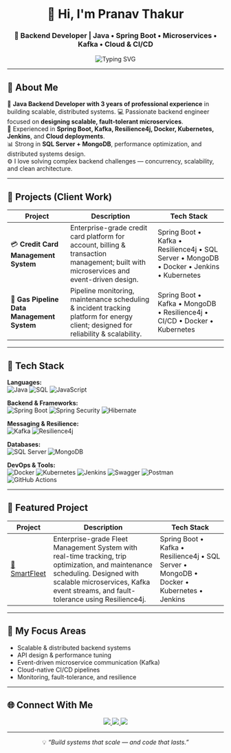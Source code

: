 <!-- PROFILE README.md -->

<div align="center">

# 👋 Hi, I'm Pranav Thakur  
### 🚀 Backend Developer | Java • Spring Boot • Microservices • Kafka • Cloud & CI/CD  

<img src="https://readme-typing-svg.demolab.com?font=Fira+Code&size=24&pause=1000&color=00CFFF&center=true&vCenter=true&width=600&lines=Backend+Engineer;Java+%7C+Spring+Boot+%7C+Microservices;Kafka+%7C+Docker+%7C+Kubernetes;Building+Scalable+Distributed+Systems" alt="Typing SVG" />

</div>

---

## 🧠 About Me
💼 **Java Backend Developer with 3 years of professional experience** in building scalable, distributed systems.
💻 Passionate backend engineer focused on **designing scalable, fault-tolerant microservices**.  
🧩 Experienced in **Spring Boot, Kafka, Resilience4j, Docker, Kubernetes, Jenkins**, and **Cloud deployments**.  
📊 Strong in **SQL Server + MongoDB**, performance optimization, and distributed systems design.  
⚙️ I love solving complex backend challenges — concurrency, scalability, and clean architecture.

---

## 🚀 Projects (Client Work)

| Project | Description | Tech Stack |
|----------|--------------|------------|
| 💳 **Credit Card Management System** | Enterprise-grade credit card platform for account, billing & transaction management; built with microservices and event-driven design. | Spring Boot • Kafka • Resilience4j • SQL Server • MongoDB • Docker • Jenkins • Kubernetes |
| 🔧 **Gas Pipeline Data Management System** | Pipeline monitoring, maintenance scheduling & incident tracking platform for energy client; designed for reliability & scalability. | Spring Boot • Kafka • MongoDB • Resilience4j • CI/CD • Docker • Kubernetes |

---

## 🧰 Tech Stack

**Languages:**  
![Java](https://img.shields.io/badge/Java-ED8B00?style=for-the-badge&logo=openjdk&logoColor=white)
![SQL](https://img.shields.io/badge/SQL-4479A1?style=for-the-badge&logo=databricks&logoColor=white)
![JavaScript](https://img.shields.io/badge/JavaScript-F7DF1E?style=for-the-badge&logo=javascript&logoColor=black)

**Backend & Frameworks:**  
![Spring Boot](https://img.shields.io/badge/Spring_Boot-6DB33F?style=for-the-badge&logo=springboot&logoColor=white)
![Spring Security](https://img.shields.io/badge/Spring_Security-6DB33F?style=for-the-badge&logo=springsecurity&logoColor=white)
![Hibernate](https://img.shields.io/badge/Hibernate-59666C?style=for-the-badge&logo=hibernate&logoColor=white)

**Messaging & Resilience:**  
![Kafka](https://img.shields.io/badge/Apache_Kafka-231F20?style=for-the-badge&logo=apachekafka&logoColor=white)
![Resilience4j](https://img.shields.io/badge/Resilience4j-2C3E50?style=for-the-badge)

**Databases:**  
![SQL Server](https://img.shields.io/badge/SQL%20Server-CC2927?style=for-the-badge&logo=microsoftsqlserver&logoColor=white)
![MongoDB](https://img.shields.io/badge/MongoDB-47A248?style=for-the-badge&logo=mongodb&logoColor=white)

**DevOps & Tools:**  
![Docker](https://img.shields.io/badge/Docker-2496ED?style=for-the-badge&logo=docker&logoColor=white)
![Kubernetes](https://img.shields.io/badge/Kubernetes-326ce5.svg?style=for-the-badge&logo=kubernetes&logoColor=white)
![Jenkins](https://img.shields.io/badge/Jenkins-D24939?style=for-the-badge&logo=jenkins&logoColor=white)
![Swagger](https://img.shields.io/badge/Swagger-85EA2D?style=for-the-badge&logo=swagger&logoColor=black)
![Postman](https://img.shields.io/badge/Postman-FF6C37?style=for-the-badge&logo=postman&logoColor=white)
![GitHub Actions](https://img.shields.io/badge/GitHub%20Actions-2088FF?style=for-the-badge&logo=githubactions&logoColor=white)

---

## 🚀 Featured Project

| Project | Description | Tech Stack |
|----------|--------------|------------|
| [🛞 SmartFleet](https://github.com/jagleet/smartfleet) | Enterprise-grade Fleet Management System with real-time tracking, trip optimization, and maintenance scheduling. Designed with scalable microservices, Kafka event streams, and fault-tolerance using Resilience4j. | Spring Boot • Kafka • Resilience4j • SQL Server • MongoDB • Docker • Kubernetes • Jenkins |

---


## 🧩 My Focus Areas
- Scalable & distributed backend systems  
- API design & performance tuning  
- Event-driven microservice communication (Kafka)  
- Cloud-native CI/CD pipelines  
- Monitoring, fault-tolerance, and resilience  

---

## 🌐 Connect With Me

<p align="center">
  <a href="https://www.linkedin.com/in/thakur-pranav/" target="_blank">
    <img src="https://img.shields.io/badge/LinkedIn-0077b5?style=for-the-badge&logo=linkedin&logoColor=white" />
  </a>
  <a href="mailto:pranavt12947270@gmail.com">
    <img src="https://img.shields.io/badge/Email-D14836?style=for-the-badge&logo=gmail&logoColor=white" />
  </a>
  <a href="https://leetcode.com/u/pranavt129/">
    <img src="https://img.shields.io/badge/LeetCode-FFA116?style=for-the-badge&logo=leetcode&logoColor=white" />
  </a>
</p>

---

<div align="center">
  
💡 *“Build systems that scale — and code that lasts.”*

</div>

